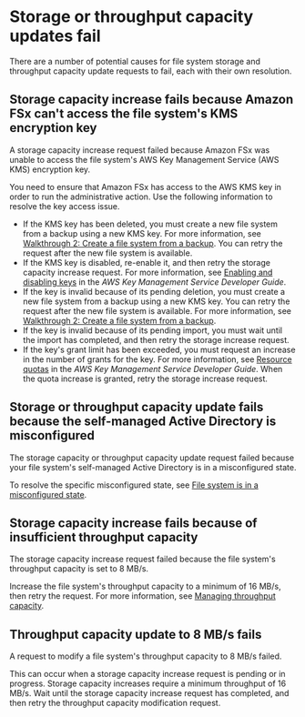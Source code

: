 # Storage or throughput capacity updates fail<a name="admin-actions-ts"></a>

There are a number of potential causes for file system storage and throughput capacity update requests to fail, each with their own resolution\.

## Storage capacity increase fails because Amazon FSx can't access the file system's KMS encryption key<a name="w213aac41c19b5"></a>

A storage capacity increase request failed because Amazon FSx was unable to access the file system's AWS Key Management Service \(AWS KMS\) encryption key\.

You need to ensure that Amazon FSx has access to the AWS KMS key in order to run the administrative action\. Use the following information to resolve the key access issue\. 
+ If the KMS key has been deleted, you must create a new file system from a backup using a new KMS key\. For more information, see [Walkthrough 2: Create a file system from a backup](walkthrough02-create-from-backup.md)\. You can retry the request after the new file system is available\.
+ If the KMS key is disabled, re\-enable it, and then retry the storage capacity increase request\. For more information, see [Enabling and disabling keys](https://docs.aws.amazon.com/kms/latest/developerguide/enabling-keys.html) in the *AWS Key Management Service Developer Guide*\.
+ If the key is invalid because of its pending deletion, you must create a new file system from a backup using a new KMS key\. You can retry the request after the new file system is available\. For more information, see [Walkthrough 2: Create a file system from a backup](walkthrough02-create-from-backup.md)\.
+ If the key is invalid because of its pending import, you must wait until the import has completed, and then retry the storage increase request\.
+ If the key's grant limit has been exceeded, you must request an increase in the number of grants for the key\. For more information, see [Resource quotas](https://docs.aws.amazon.com/kms/latest/developerguide/resource-limits.html) in the *AWS Key Management Service Developer Guide*\. When the quota increase is granted, retry the storage increase request\.

## Storage or throughput capacity update fails because the self\-managed Active Directory is misconfigured<a name="w213aac41c19b7"></a>

The storage capacity or throughput capacity update request failed because your file system's self\-managed Active Directory is in a misconfigured state\.

To resolve the specific misconfigured state, see [File system is in a misconfigured state](misconfigured-ad-config.md)\.

## Storage capacity increase fails because of insufficient throughput capacity<a name="w213aac41c19b9"></a>

The storage capacity increase request failed because the file system's throughput capacity is set to 8 MB/s\.

Increase the file system's throughput capacity to a minimum of 16 MB/s, then retry the request\. For more information, see [Managing throughput capacity](managing-throughput-capacity.md)\.

## Throughput capacity update to 8 MB/s fails<a name="w213aac41c19c11"></a>

A request to modify a file system's throughput capacity to 8 MB/s failed\.

This can occur when a storage capacity increase request is pending or in progress\. Storage capacity increases require a minimum throughput of 16 MB/s\. Wait until the storage capacity increase request has completed, and then retry the throughput capacity modification request\.